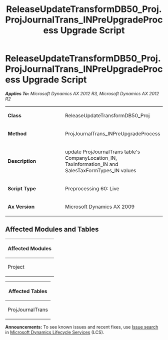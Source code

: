 ﻿---
title: ReleaseUpdateTransformDB50_Proj.ProjJournalTrans_INPreUpgradeProcess Upgrade Script
TOCTitle: ReleaseUpdateTransformDB50_Proj.ProjJournalTrans_INPreUpgradeProcess Upgrade Script
ms:assetid: 30fdd254-43d4-18c4-9ab5-8aa8ee1516c0
ms:mtpsurl: https://msdn.microsoft.com/en-us/library/JJ736075(v=AX.60)
ms:contentKeyID: 49707489
ms.date: 05/18/2015
mtps_version: v=AX.60
---

# ReleaseUpdateTransformDB50\_Proj.ProjJournalTrans\_INPreUpgradeProcess Upgrade Script 


_**Applies To:** Microsoft Dynamics AX 2012 R3, Microsoft Dynamics AX 2012 R2_

<table>
<colgroup>
<col style="width: 50%" />
<col style="width: 50%" />
</colgroup>
<tbody>
<tr class="odd">
<td><p><strong>Class</strong></p></td>
<td><p>ReleaseUpdateTransformDB50_Proj</p></td>
</tr>
<tr class="even">
<td><p><strong>Method</strong></p></td>
<td><p>ProjJournalTrans_INPreUpgradeProcess</p></td>
</tr>
<tr class="odd">
<td><p><strong>Description</strong></p></td>
<td><p>update ProjJournalTrans table's CompanyLocation_IN, TaxInformation_IN and SalesTaxFormTypes_IN values</p></td>
</tr>
<tr class="even">
<td><p><strong>Script Type</strong></p></td>
<td><p>Preprocessing 60: Live</p></td>
</tr>
<tr class="odd">
<td><p><strong>Ax Version</strong></p></td>
<td><p>Microsoft Dynamics AX 2009</p></td>
</tr>
</tbody>
</table>


## Affected Modules and Tables

<table>
<colgroup>
<col style="width: 100%" />
</colgroup>
<thead>
<tr class="header">
<th><p>Affected Modules</p></th>
</tr>
</thead>
<tbody>
<tr class="odd">
<td><p>Project</p></td>
</tr>
</tbody>
</table>


<table>
<colgroup>
<col style="width: 100%" />
</colgroup>
<thead>
<tr class="header">
<th><p>Affected Tables</p></th>
</tr>
</thead>
<tbody>
<tr class="odd">
<td><p>ProjJournalTrans</p></td>
</tr>
</tbody>
</table>

  
**Announcements:** To see known issues and recent fixes, use [Issue search](http://go.microsoft.com/fwlink/?linkid=389258) in [Microsoft Dynamics Lifecycle Services](http://go.microsoft.com/fwlink/?linkid=306505) (LCS).

